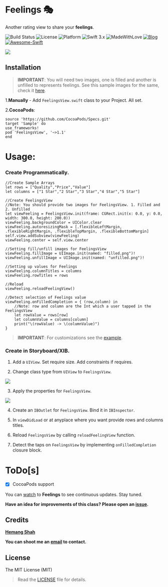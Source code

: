 # Feelings 🎭

Another rating view to share your **feelings**.

![Build Status](https://travis-ci.org/hemangshah/Feelings.svg?branch=master)
![License](https://img.shields.io/badge/License-MIT-lightgrey.svg)
![Platform](https://img.shields.io/badge/Platforms-iOS%209.0%20%E2%89%A5-red.svg)
![Swift 3.x](https://img.shields.io/badge/Swift-4.x-blue.svg)
![MadeWithLove](https://img.shields.io/badge/Made%20with%20%E2%9D%A4-India-green.svg)
[![Blog](https://img.shields.io/badge/Blog-iKiwiTech.com-blue.svg)](http://www.ikiwitech.com)
[![Awesome-Swift](https://cdn.rawgit.com/sindresorhus/awesome/d7305f38d29fed78fa85652e3a63e154dd8e8829/media/badge.svg)](https://github.com/matteocrippa/awesome-swift/)

<img src="https://github.com/hemangshah/Feelings/blob/master/Screenshots/Usage.gif"/>

## Installation

> **IMPORTANT**: You will need two images, one is filled and another is unfilled to represents feelings. See this sample images for the same, check it [here](https://github.com/hemangshah/Feelings/tree/master/Feelings/Feelings/Assets.xcassets).

1.**Manually** - Add `FeelingsView.swift` class to your Project. All set.

2.**CocoaPods**:

    source 'https://github.com/CocoaPods/Specs.git'
    target 'Sample' do
    use_frameworks!
    pod 'FeelingsView', '~>1.1'
    end
    
# Usage:

### Create Programmatically.

    //Create Sample Arrays
    let rows = ["Quality","Price","Value"]
    let columns = ["1 Star","2 Star","3 Star","4 Star","5 Star"]
        
    //Create FeelingsView
    //Note: You should provide two images for FeelingsView. 1. Filled and 2. Unfilled        
    let viewFeeling = FeelingsView.init(frame: CGRect.init(x: 0.0, y: 0.0, width: 300.0, height: 200.0))
    viewFeeling.backgroundColor = UIColor.clear
    viewFeeling.autoresizingMask = [.flexibleLeftMargin, .flexibleRightMargin, .flexibleTopMargin, .flexibleBottomMargin]
    self.view.addSubview(viewFeeling)
    viewFeeling.center = self.view.center
    
    //Setting fill/unfill images for FeelingsView
    viewFeeling.fillImage = UIImage.init(named: "filled.png")!
    viewFeeling.unfillImage = UIImage.init(named: "unfilled.png")!
        
    //Setting up values for Feelings
    viewFeeling.columnTitles = columns
    viewFeeling.rowTitles = rows 
    
    //Reload
    viewFeeling.reloadFeelingView()
        
    //Detect selection of Feelings value
    viewFeeling.onFilledCompletion = { (row,column) in
        //Note: row and column are the Int which a user tapped in the FeelingsView
        let rowValue = rows[row]
        let columnValue = columns[column]
        print("\(rowValue) -> \(columnValue)")
    }
    
> **IMPORTANT**: For customizations see the [example](https://github.com/hemangshah/Feelings/blob/master/Feelings/Feelings/ViewController.swift).

### Create in Storyboard/XIB.

1. Add a `UIView`. Set require size. Add constraints if requires.

2. Change class type from `UIView` to `FeelingsView`.
<img src="https://github.com/hemangshah/Feelings/blob/master/Screenshots/Usage-Screenshot-1.png">

3. Apply the properties for `FeelingsView`.
<img src="https://github.com/hemangshah/Feelings/blob/master/Screenshots/Usage-Screenshot-2.png">

4. Create an `IBOutlet` for `FeelingsView`. Bind it in `IBInspector`.

5. In `viewDidLoad` or at anyplace where you want provide rows and columns titles.

6. Reload `FeelingsView` by calling `reloadFeelingView` function.

7. Detect the taps on `FeelingsView` by implementing `onFilledCompletion` closure block.

# ToDo[s]

- [x] CocoaPods support

You can [watch](https://github.com/hemangshah/Feelings/subscription) to **Feelings** to see continuous updates. Stay tuned.

<b>Have an idea for improvements of this class?
Please open an [issue](https://github.com/hemangshah/Feelings/issues/new).</b>
    
## Credits

<b>[Hemang Shah](https://about.me/hemang.shah)</b>

**You can shoot me an [email](http://www.google.com/recaptcha/mailhide/d?k=01IzGihUsyfigse2G9z80rBw==&c=vU7vyAaau8BctOAIJFwHVbKfgtIqQ4QLJaL73yhnB3k=) to contact.**

## License

The MIT License (MIT)

> Read the [LICENSE](https://github.com/hemangshah/Feelings/blob/master/LICENSE) file for details.
